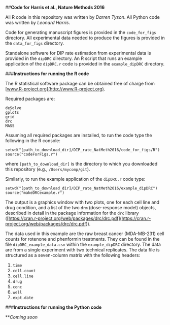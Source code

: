 ##**Code for Harris et al., Nature Methods 2016**

All R code in this repository was written by _Darren Tyson_. All Python code was written by _Leonard Harris_.

Code for generating manuscript figures is provided in the `code_for_figs` directory. 
All experimental data needed to produce the figures is provided in the `data_for_figs` directory.

Standalone software for DIP rate estimation from experimental data is provided in the `dipDRC` directory.
An R script that runs an example application of the `dipDRC.r` code is provided in the `example_dipDRC` directory.

###**Instructions for running the R code**

The R statistical software package can be obtained free of charge from [www.R-project.org](http://www.R-project.org).

Required packages are:
```
deSolve
gplots
grid
drc
MASS
```
Assuming all required packages are installed, to run the code type the following in the R console:
```
setwd("[path_to_download_dir]/DIP_rate_NatMeth2016/code_for_figs/R")
source("codeForFigs.r")
```
where `[path_to_download_dir]` is the directory to which you downloaded this repository (e.g., `/Users/mycomp/git`).

Similarly, to run the example application of the `dipDRC.r` code type:
```
setwd("[path_to_download_dir]/DIP_rate_NatMeth2016/example_dipDRC")
source("makeDRCexample.r")
```
The output is a graphics window with two plots, one for each cell line and drug condition, and a list of the two 
`drm` (dose-response model) objects, described in detail in the package information for the `drc` library 
([https://cran.r-project.org/web/packages/drc/drc.pdf](https://cran.r-project.org/web/packages/drc/drc.pdf)).

The data used in this example are the raw breast cancer (MDA-MB-231) cell counts for rotenone
and phenformin treatments. They can be found in the file `dipDRC_example_data.csv` within the `example_dipDRC` directory. 
The data are from a single experiment with two technical replicates. The data file is structured as a 
seven-column matrix with the following headers:
1) `time`
2) `cell.count`
3) `cell.line`
4) `drug`
5) `conc`
6) `well`
7) `expt.date`

###**Instructions for running the Python code**

**_Coming soon_
